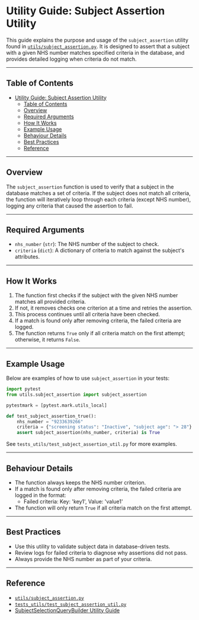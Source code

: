 # Utility Guide: Subject Assertion Utility

This guide explains the purpose and usage of the `subject_assertion` utility found in [`utils/subject_assertion.py`](../../utils/subject_assertion.py).
It is designed to assert that a subject with a given NHS number matches specified criteria in the database, and provides detailed logging when criteria do not match.

---

## Table of Contents

- [Utility Guide: Subject Assertion Utility](#utility-guide-subject-assertion-utility)
  - [Table of Contents](#table-of-contents)
  - [Overview](#overview)
  - [Required Arguments](#required-arguments)
  - [How It Works](#how-it-works)
  - [Example Usage](#example-usage)
  - [Behaviour Details](#behaviour-details)
  - [Best Practices](#best-practices)
  - [Reference](#reference)

---

## Overview

The `subject_assertion` function is used to verify that a subject in the database matches a set of criteria.
If the subject does not match all criteria, the function will iteratively loop through each criteria (except NHS number), logging any criteria that caused the assertion to fail.

---

## Required Arguments

- `nhs_number` (`str`): The NHS number of the subject to check.
- `criteria` (`dict`): A dictionary of criteria to match against the subject's attributes.

---

## How It Works

1. The function first checks if the subject with the given NHS number matches all provided criteria.
2. If not, it removes checks one criterion at a time and retries the assertion.
3. This process continues until all criteria have been checked.
4. If a match is found only after removing criteria, the failed criteria are logged.
5. The function returns `True` only if all criteria match on the first attempt; otherwise, it returns `False`.

---

## Example Usage

Below are examples of how to use `subject_assertion` in your tests:

```python
import pytest
from utils.subject_assertion import subject_assertion

pytestmark = [pytest.mark.utils_local]

def test_subject_assertion_true():
    nhs_number = "9233639266"
    criteria = {"screening status": "Inactive", "subject age": "> 28"}
    assert subject_assertion(nhs_number, criteria) is True
```

See `tests_utils/test_subject_assertion_util.py` for more examples.

---

## Behaviour Details

- The function always keeps the NHS number criterion.
- If a match is found only after removing criteria, the failed criteria are logged in the format:
  - Failed criteria: Key: 'key1', Value: 'value1'
- The function will only return `True` if all criteria match on the first attempt.

---

## Best Practices

- Use this utility to validate subject data in database-driven tests.
- Review logs for failed criteria to diagnose why assertions did not pass.
- Always provide the NHS number as part of your criteria.

---

## Reference

- [`utils/subject_assertion.py`](../../utils/subject_assertion.py)
- [`tests_utils/test_subject_assertion_util.py`](../../tests_utils/test_subject_assertion_util.py)
- [SubjectSelectionQueryBuilder Utility Guide](SubjectSelectionQueryBuilder.md)
